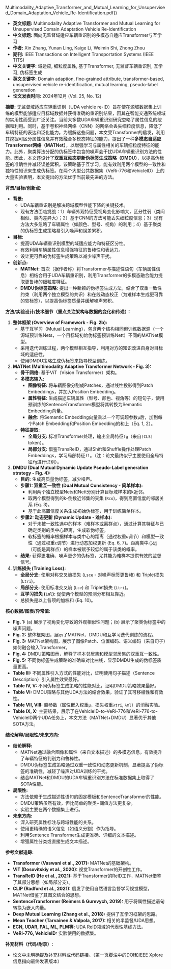 Multimodality_Adaptive_Transformer_and_Mutual_Learning_for_Unsupervised_Domain_Adaptation_Vehicle_Re-Identification.pdf})


*   **英文标题:** Multimodality Adaptive Transformer and Mutual Learning for Unsupervised Domain Adaptation Vehicle Re-Identification
*   **中文标题:** 面向无监督域适应车辆重识别的多模态自适应Transformer与互学习
*   **作者:** Xin Zhang, Yunan Ling, Kaige Li, Weimin Shi, Zhong Zhou
*   **期刊:** IEEE Transactions on Intelligent Transportation Systems (IEEE TITS)
*   **中文关键字:** 域适应, 细粒度属性, 基于Transformer, 无监督车辆重识别, 互学习, 伪标签生成
*   **英文关键字:** Domain adaption, fine-grained attribute, transformer-based, unsupervised vehicle re-identification, mutual learning, pseudo-label generation
*   **论文发表时间:** 2024年12月 (Vol. 25, No. 12)

**摘要:**
无监督域适应车辆重识别（UDA vehicle re-ID）旨在使在源域数据集上训练的模型能够适应目标域数据并获得准确的重识别结果，因其在智能交通系统领域的实用性而受到广泛关注。当前大多数UDA车辆重识别研究忽略了属性信息的挖掘和利用。同时，基于卷积神经网络（CNN）的网络会丢失细粒度信息，降低了车辆特征的表达和泛化能力。为缓解这些问题，本文受Transformer的启发，利用其挖掘可区分属性信息并有效融合多模态特征的能力，提出了一种**多模态自适应Transformer网络（MATNet）**，以增强学习与属性相关的车辆细粒度特征的能力。此外，聚类算法分配的伪标签中包含的噪声会干扰UDA车辆重识别方法的性能。因此，本文还设计了**双重互动态更新伪标签生成策略（DMDU）**，以提高伪标签的准确性并减轻误差累积。该策略基于互学习，能有效利用两个模型的一致性和独特性知识来生成伪标签。在两个大型公共数据集（VeRi-776和VehicleID）上的大量实验表明，本文提出的方法优于当前最先进的方法。

**背景/目标/创新点:**

*   **背景:**
    *   UDA车辆重识别是解决跨域模型性能下降的关键技术。
    *   现有方法面临挑战：1）车辆外观特征受视角变化影响大，区分性弱（类间相似、类内差异大）；2）基于CNN的方法可能丢失细粒度信息；3）现有方法大多忽略了车辆属性（如颜色、型号、视角）的利用；4）基于聚类的伪标签生成策略易引入噪声和误差累积。
*   **目标:**
    *   提高UDA车辆重识别模型的域适应能力和特征区分性。
    *   有效利用车辆属性信息增强特征的鲁棒性和表达力。
    *   设计更可靠的伪标签生成策略以减少噪声干扰。
*   **创新点:**
    *   **MATNet:** 首次（据作者称）将Transformer与描述性语句（车辆属性信息）相结合用于UDA车辆重识别，利用Transformer的多模态融合能力提取更鲁棒的细粒度特征。
    *   **DMDU伪标签策略:** 提出一种新颖的伪标签生成方法，结合了双重一致性约束（利用两个独立模型的共识）和在线动态校正（为难样本生成更可靠的软标签），以提高伪标签质量并缓解噪声累积。

**方法/实验设计/技术细节（重点关注架构与数据的变化和传递）：**

1.  **整体框架 (Overview of Framework - Fig. 2b):**
    *   基于互学习（Mutual Learning），包含两个结构相同但训练数据源（一个源域预训练Nets，一个目标域初始伪标签预训练Nett）不同的MATNet模型。
    *   采用迭代训练过程，两个模型相互指导，利用对方的知识改进自身对目标域的适应性。
    *   使用DMDU策略生成伪标签来指导模型训练。
2.  **MATNet (Multimodality Adaptive Transformer Network - Fig. 3):**
    *   **骨干网络:** 基于ViT（Vision Transformer）架构。
    *   **多模态输入:**
        *   **图像特征:** 将车辆图像分割成Patches，通过线性投影得到Patch Embeddings，并加入Position Embedding。
        *   **属性特征:** 生成描述车辆属性（型号、颜色、视角等）的短句子，使用预训练的SentenceTransformer模型将其转换为Semantic Embedding向量。
        *   **融合:** 将Semantic Embedding向量乘以一个可调超参数`µ`后，加到每个Patch Embedding和Position Embedding的和上（Eq. 1, 2）。
    *   **特征提取:**
        *   **全局分支:** 标准Transformer处理，输出全局特征`fg`（来自`[CLS]` token）。
        *   **局部分支:** 借鉴TransReID，通过Shift和Shuffle操作处理Patch Embeddings，学习局部特征`fl`。（注：论文最终似乎主要使用全局特征`fg`进行识别）。
3.  **DMDU (Dual Mutual Dynamic Update Pseudo-Label generation strategy - Fig. 4):**
    *   **目的:** 生成高质量伪标签，减少噪声。
    *   **步骤1: 双重互一致性 (Dual Mutual Consistency - 简单样本):**
        *   利用两个独立模型Nets和Nett分别计算目标域样本的k近邻。
        *   取两个模型得到的k-倒数近邻集的交集 (`Rco`)，得到高置信度的邻居关系 (Eq. 3)。
        *   基于此高置信度关系生成初始伪标签，用于训练简单样本。
    *   **步骤2: 动态更新 (Dynamic Update - 难样本):**
        *   对于未被一致性选中的样本（难样本或离群点），通过计算其特征与已确定类别的类中心距离，生成软伪标签。
        *   软标签的概率根据样本与类中心的距离（通过权重`ω`调节）和模型一致性（通过权重`ε`调节）进行动态加权更新 (Eq. 6, 7)。距离类中心远（可能是离群点）的样本被赋予较低的属于该类的概率。
    *   **结果:** 获得更准确、噪声更少的伪标签，尤其能为难样本提供有效的监督信号。
4.  **训练损失 (Training Loss):**
    *   **全局分支:** 使用对称交叉熵损失 (`Lsce` - 对噪声标签更鲁棒) 和 Triplet损失 (`Ltri`)。
    *   **局部分支:** 使用标准交叉熵 (`Lce`) 和 Triplet损失 (`Ltri`)。
    *   **互学习损失 (`Lml`):** 促使两个模型的预测分布相互靠近。
    *   总损失是以上各项的加权和 (Eq. 10)。

**核心数据/图表/异常值:**

*   **Fig. 1:** (a) 展示了视角变化导致的外观相似性问题；(b) 展示了聚类伪标签中的噪声问题。
*   **Fig. 2:** 整体框架图，展示了MATNet、DMDU和互学习迭代训练的流程。
*   **Fig. 3:** MATNet架构图，展示了图像Patch、位置编码、语义编码（来自句子）如何融合输入Transformer。
*   **Fig. 4:** DMDU策略图示，解释了样本邻居集和模型邻居集的双重互一致性。
*   **Fig. 5:** 不同伪标签生成策略的准确率对比曲线，显示DMDU生成的伪标签质量更高。
*   **Table III:** 不同属性引入方式的性能对比，证明使用句子描述（Sentence Description）引入属性效果最好。
*   **Table IV, V:** 不同伪标签生成策略的性能对比，证明DMDU策略效果最好。
*   **Table VI:** DMDU策略与其他UDA方法的结合效果，验证了其可移植性和有效性。
*   **Table VII, VIII:** 超参数（属性嵌入权重`µ`，损失权重`λtri`, `λml`）的消融实验。
*   **Table IX, X:** 主要结果，展示了在VehicleID-to-VeRi-776和VeRi-776-to-VehicleID两个UDA任务上，本文方法（MATNet+DMDU）显著优于其他SOTA方法。

**结论解释/局限性/未来方向:**

*   **结论解释:**
    *   MATNet通过融合图像和属性（来自文本描述）的多模态信息，有效提升了车辆特征的判别力和鲁棒性。
    *   DMDU伪标签生成策略通过双重一致性和动态更新机制，显著提高了伪标签的准确性，减轻了噪声对UDA训练的干扰。
    *   结合MATNet和DMDU的UDA车辆重识别方法在标准数据集上取得了SOTA性能。
*   **局限性:**
    *   方法依赖于生成描述性语句的固定模板和SentenceTransformer的性能。
    *   DMDU策略虽然有效，但比简单的聚类+阈值方法更复杂。
    *   实验主要在两个数据集上进行。
*   **未来方向:**
    *   深入研究属性标注与跨域性能的关系。
    *   使用更精确的语义信息（如语义分割）作为指导。
    *   利用Sentence Transformer生成更准确、详细的文本描述。
    *   增强属性分类或直接生成文本描述。

**参考文献追踪:**

*   **Transformer (Vaswani et al., 2017):** MATNet的基础架构。
*   **ViT (Dosovitskiy et al., 2020):** 视觉Transformer的开创性工作。
*   **TransReID (He et al., 2021):** 基于Transformer的ReID工作，MATNet借鉴了其部分思想（如局部分支）。
*   **CLIP (Radford et al., 2021):** 启发了使用自然语言监督学习视觉模型，MATNet借鉴了其图文结合的思想。
*   **SentenceTransformer (Reimers & Gurevych, 2019):** 用于将属性描述语句转换为嵌入向量。
*   **Deep Mutual Learning (Zhang et al., 2018):** 提供了互学习框架的思路。
*   **Mean Teacher (Tarvainen & Valpola, 2017):** 相关的半监督/UDA思想。
*   **ECN, UDAR, PAL, ML, PLM等:** UDA ReID领域的代表性基线方法。
*   **VeRi-776, VehicleID:** 实验使用的数据集。

**补充材料（代码/附录）:**

*   论文中未明确提及补充材料或代码链接。（第一页脚注中的DOI和IEEE Xplore信息指向最终发表版本）